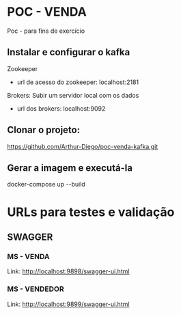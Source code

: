 # POC - VENDA
Poc - para fins de exercício

## Instalar e configurar o kafka

Zookeeper
- url de acesso do zookeeper: localhost:2181

Brokers:
Subir um servidor local com os dados
- url dos brokers: localhost:9092

## Clonar o projeto:
https://github.com/Arthur-Diego/poc-venda-kafka.git

## Gerar a imagem e executá-la
docker-compose up --build

# URLs para testes e validação

## SWAGGER
### MS - VENDA
Link: [http://localhost:9898/swagger-ui.html](http://localhost:9898/swagger-ui.html)
### MS - VENDEDOR
Link: [http://localhost:9899/swagger-ui.html](http://localhost:9899/swagger-ui.html)
